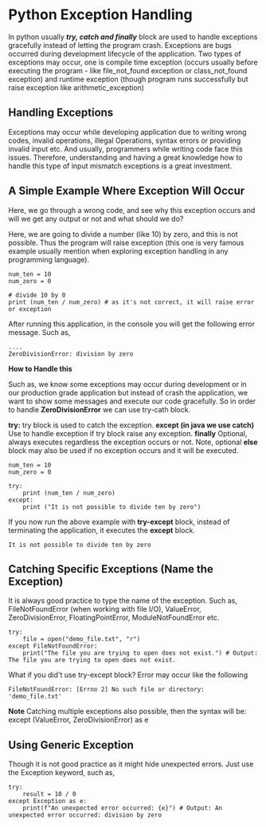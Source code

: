 # Python Exception Handling

In python usually ***try, catch and finally*** block are used to handle exceptions gracefully instead of letting the program crash. Exceptions are bugs occurred during development lifecycle of the application. Two types of exceptions may occur, one is compile time exception (occurs usually before executing the program - like file_not_found exception or class_not_found exception) and runtime exception (though program runs successfully but raise exception like arithmetic_exception)

## Handling Exceptions

Exceptions may occur while developing application due to writing wrong codes, invalid operations, illegal Operations, syntax errors or providing invalid input etc. And usually, programmers while writing code face this issues. Therefore, understanding and having a great knowledge how to handle this type of input mismatch exceptions is a great investment. 

## A Simple Example Where Exception Will Occur

Here, we go through a wrong code, and see why this exception occurs and will we get any output or not and what should we do?

Here, we are going to divide a number (like 10) by zero, and this is not possible. Thus the program will raise exception (this one is very famous example usually mention when exploring exception handling in any programming language).

```
num_ten = 10
num_zero = 0

# divide 10 by 0
print (num_ten / num_zero) # as it's not correct, it will raise error or exception
```

After running this application, in the console you will get the following error message. Such as,

```
....
ZeroDivisionError: division by zero
```

**How to Handle this**

Such as, we know some exceptions may occur during development or in our production grade application but instead of crash the application, we want to show some messages and execute our code gracefully. So in order to handle **ZeroDivisionError** we can use try-cath block.

**try:** try block is used to catch the exception.
**except (in java we use catch)** Use to handle exception if try block raise any exception.
**finally** Optional, always executes regardless the exception occurs or not. Note, optional **else** block may also be used if no exception occurs and it will be executed.

```
num_ten = 10
num_zero = 0

try:
    print (num_ten / num_zero)
except:
    print ("It is not possible to divide ten by zero")
```

If you now run the above example with **try-except** block, instead of terminating the application, it executes the **except** block.

```
It is not possible to divide ten by zero
```

## Catching Specific Exceptions (Name the Exception)

It is always good practice to type the name of the exception. Such as, FileNotFoundError (when working with file I/O), ValueError, ZeroDivisionError, FloatingPointError, ModuleNotFoundError etc.

```
try:
    file = open("demo_file.txt", "r")
except FileNotFoundError:
    print("The file you are trying to open does not exist.") # Output: The file you are trying to open does not exist.
```

What if you did't use try-except block? Error may occur like the following

```
FileNotFoundError: [Errno 2] No such file or directory: 'demo_file.txt'
```

**Note** Catching multiple exceptions also possible, then the syntax will be: except (ValueError, ZeroDivisionError) as e

## Using Generic Exception

Though it is not good practice as it might hide unexpected errors. Just use the Exception keyword, such as,

```
try:
    result = 10 / 0
except Exception as e:
    print(f"An unexpected error occurred: {e}") # Output: An unexpected error occurred: division by zero
```


